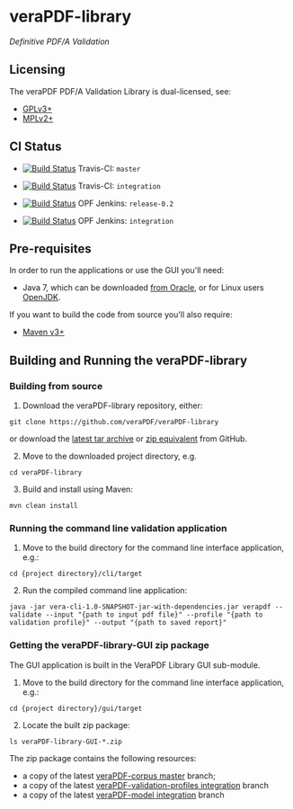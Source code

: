 veraPDF-library
===============
*Definitive PDF/A Validation*

Licensing
---------
The veraPDF PDF/A Validation Library is dual-licensed, see:

 - [GPLv3+](LICENSE.GPL "GNU General Public License, version 3")
 - [MPLv2+](LICENSE.MPL "Mozilla Public License, version 2.0")

CI Status
---------
- [![Build Status](https://travis-ci.org/veraPDF/veraPDF-library.svg?branch=master)](https://travis-ci.org/veraPDF/veraPDF-library "veraPDF-library Travis-CI master branch build") Travis-CI: `master`

- [![Build Status](https://travis-ci.org/veraPDF/veraPDF-library.svg?branch=integration)](https://travis-ci.org/veraPDF/veraPDF-library "veraPDF-library Travis-CI integration build") Travis-CI: `integration`

- [![Build Status](http://jenkins.opf-labs.org/view/veraPDF-jobs/job/veraPDF-library-0.2/badge/icon)](http://jenkins.opf-labs.org/view/veraPDF-jobs/job/veraPDF-library-0.2/ "OPF Jenkins v0.2 release build") OPF Jenkins: `release-0.2`

- [![Build Status](http://jenkins.opf-labs.org/view/veraPDF-jobs/job/veraPDF-library-0.3/badge/icon)](http://jenkins.opf-labs.org/view/veraPDF-jobs/job/veraPDF-library-0.3/ "OPF Jenkins v0.3 development build") OPF Jenkins: `integration`

Pre-requisites
--------------

In order to run the applications or use the GUI you'll need:

 * Java 7, which can be downloaded [from Oracle](http://www.oracle.com/technetwork/java/javase/downloads/index.html), or for Linux users [OpenJDK](http://openjdk.java.net/install/index.html).

If you want to build the code from source you'll also require:

 * [Maven v3+](https://maven.apache.org/)

Building and Running the veraPDF-library
----------------------------------------

### Building from source

1. Download the veraPDF-library repository, either:
```
git clone https://github.com/veraPDF/veraPDF-library
```
or download the [latest tar archive](https://github.com/veraPDF/veraPDF-library/archive/master.tar.gz "veraPDF-library latest GitHub tar archive") or [zip equivalent](https://github.com/veraPDF/veraPDF-library/archive/master.zip "veraPDF-library latest GitHub zip archive") from GitHub.

2. Move to the downloaded project directory, e.g.
```
cd veraPDF-library
```
3. Build and install using Maven:
```
mvn clean install
```

### Running the command line validation application

 1. Move to the build directory for the command line interface application, e.g.:
 ```
 cd {project directory}/cli/target
 ```

 2. Run the compiled command line application:
 ```
 java -jar vera-cli-1.0-SNAPSHOT-jar-with-dependencies.jar verapdf --validate --input "{path to input pdf file}" --profile "{path to validation profile}" --output "{path to saved report}"
 ```

### Getting the veraPDF-library-GUI zip package

The GUI application is built in the VeraPDF Library GUI sub-module.

 1. Move to the build directory for the command line interface application, e.g.:
 ```
 cd {project directory}/gui/target
 ```
 2. Locate the built zip package:
 ```
 ls veraPDF-library-GUI-*.zip
 ```

The zip package contains the following resources:

 - a copy of the latest [veraPDF-corpus master](https://github.com/veraPDF/veraPDF-corpus/archive/master.zip) branch;
 - a copy of the latest [veraPDF-validation-profiles integration](https://github.com/veraPDF/veraPDF-validation-profiles/archive/integration.tar.gz) branch
 - a copy of the latest [veraPDF-model integration](https://github.com/veraPDF/veraPDF-model/archive/integration.tar.gz) branch
